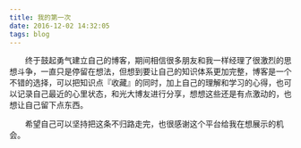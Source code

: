 ```yaml
---
title: 我的第一次
date: 2016-12-02 14:32:05
tags: blog
---
```

　　终于鼓起勇气建立自己的博客，期间相信很多朋友和我一样经理了很激烈的思想斗争，一直只是停留在想法，但想到要让自己的知识体系更加完整，博客是一个不错的选择，可以把知识点『收藏』的同时，加上自己的理解和学习的心得，也可以记录自己最近的心里状态，和光大博友进行分享，想想这些还是有点激动的，也想让自己留下点东西。

　　希望自己可以坚持把这条不归路走完，也很感谢这个平台给我在想展示的机会。
